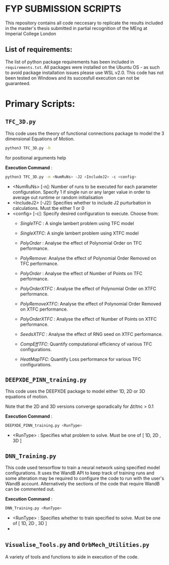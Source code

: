 # FYP SUBMISSION SCRIPTS
This repository contains all code neccesary to replicate the results included in the master's thesis submitted in partial recognition of the MEng at Imperial College London

## List of requirements:
The list of python package requirements has been included in `requirements.txt`. All packages were installed on the Ubuntu OS - as such to avoid package installation issues please use WSL v2.0. This code has not been tested on Windows and its succesfull execution can not be guaranteed.

# Primary Scripts:

## `TFC_3D.py`
This code uses the theory of functional connections package to model the 3 dimensional Equations of Motion. 

```bash
python3 TFC_3D.py -h
```
for positional arguments help

**Execution Command** : 
```bash 
python3 TFC_3D.py -n <NumRuNs> -J2 <IncludeJ2> -c <config>
```` 
  - <NumRuNs\>   [\-n]: Number of runs to be executed for each parameter configuration. Specify 1 if single run or any larger value in order to average out runtime or random initialisation
  - <IncludeJ2\> [\-J2]: Specifies whether to include J2 purturbation in calculations. Must tbe either 1 or 0
  - <config\>    [\-c]: Specify desired configuration to execute. Choose from:
      - _SingleTFC_ : A single lambert problem using TFC model
      - _SingleXTFC_: A single lambert problem using XTFC model
     
      - _PolyOrder_ : Analyse the effect of Polynomial Order on TFC performance.      
      - _PolyRemove_: Analyse the effect of Polynomial Order Removed on TFC performance.
      - _PolyOrder_ : Analyse the effect of Number of Points on TFC performance.  
    
      - _PolyOrderXTFC_ : Analyse the effect of Polynomial Order on XTFC performance.      
      - _PolyRemoveXTFC_: Analyse the effect of Polynomial Order Removed on XTFC performance.
      - _PolyOrderXTFC_ : Analyse the effect of Number of Points on XTFC performance.

      - _SeedsXTFC_ : Analyse the effect of RNG seed on XTFC performance.
      - _CompEffTFC_: Quantify computational efficiency of various TFC configurations.
      - _HeatMapTFC_: Quantify Loss performance for various TFC configurations.

## `DEEPXDE_PINN_training.py`
This code uses the DEEPXDE package to model either 1D, 2D or 3D equations of motion.

Note that the 2D and 3D versions converge sporadically for $\Delta t$/tnc \> 0.1

**Execution Command** : 
```bash 
DEEPXDE_PINN_training.py <RunType>
```
  - \<RunType\> : Specifies what problem to solve. Must be one of [ 1D, 2D , 3D ]

## `DNN_Training.py`
  This code used tensorflow to train a neural network using specified model configurations. It uses the WandB API to keep track of training runs and some alteration may be required to configure the code to run with the user's WandB account. Alternatively the sections of the code that require WandB can be commented out. 
  
 **Execution Command** : 
```bash 
DNN_Training.py <RunType>
```

  - \<RunType\> : Specifies whether to train specified  to solve. Must be one of [ 1D, 2D , 3D ]
  - 
## `Visualise_Tools.py` and `OrbMech_Utilities.py`
A variety of tools and functions to aide in execution of the code. 
